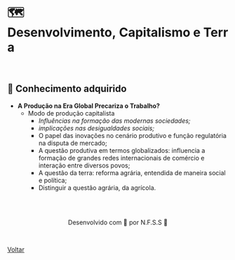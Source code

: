 <h1>🗺Desenvolvimento, Capitalismo e Terra</h1>

<br>

<h2> 🧠 Conhecimento adquirido </h2>

- **A Produção na Era Global Precariza o Trabalho?**
  - Modo de produção capitalista
    - *Influências na formação das modernas sociedades;*
    - *implicações nas desigualdades sociais;*
    - O papel das inovações no cenário produtivo e função regulatória na disputa de mercado;
    - A questão produtiva em termos globalizados: influencia a formação de grandes redes internacionais de comércio e interação entre diversos povos;
    - A questão da terra: reforma agrária, entendida de maneira social e política;
    - Distinguir a questão agrária, da agrícola.
  

<br><br>

<p align="center"> Desenvolvido com 💜 por N.F.S.S 👋 <p>


<br>

<a href="./README.md">Voltar</a>